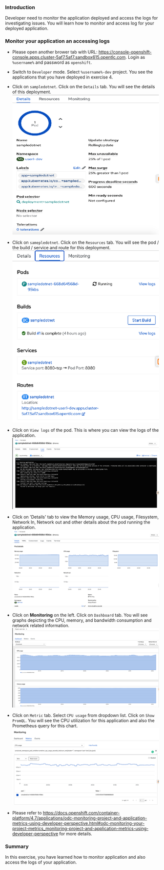 ### Introduction

Developer need to monitor the application deployed and access the logs for investigating issues.   You will learn how to monitor and access log for your deployed application. 

### Monitor your application an accessing logs 

* Please open another brower tab with URL: https://console-openshift-console.apps.cluster-5af7.5af7.sandbox615.opentlc.com.  Login as `%username%` and password as `openshift`.

* Switch to `Developer` mode.  Select `%username%-dev` project.  You see the applications that you have deployed in exercise 4.  

* Click on `sampledotnet`.  Click on the `Details` tab. You will see the details of this deployment.  
![Monitoring 02](./images/07/monitor-02.png)

* Click on `samepledotnet`.  Click on the `Resources` tab.  You will see the pod / the build / service and route for this deployment.    
![Monitoring 01](./images/07/monitor-01.png)

* Click on `View logs` of the pod. This is where you can view the logs of the application.
![Monitoring 03](./images/07/monitor-03.png)

* Click on 'Details' tab to view the Memory usage, CPU usage, Filesystem, Network In, Network out and other details about the pod running the application. 
![Monitoring 04](./images/07/monitor-04.png)

* Click on **Monitoring** on the left. Click on `Dashboard` tab.  You will see graphs depicting the CPU, memory, and bandwidth consumption and network related information.
![Monitoring 05](./images/07/monitor-05.png)

* Click on `Metric` tab.  Select `CPU usage` from dropdown list.  Click on `Show PromQL`. You will see the CPU utilization for this application and also the Prometheus query for this chart.  
![Monitoring 06](./images/07/monitor-06.png)

* Please refer to https://docs.openshift.com/container-platform/4.7/applications/odc-monitoring-project-and-application-metrics-using-developer-perspective.html#odc-monitoring-your-project-metrics_monitoring-project-and-application-metrics-using-developer-perspective for more details. 

### Summary
In this exercise,  you have learned how to monitor application and also access the logs of your application. 
